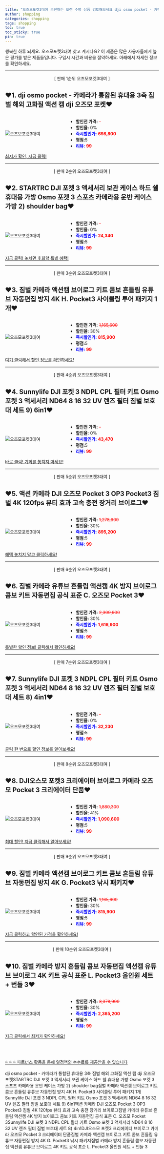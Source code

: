 ```yaml
---
title: "오즈모포켓3대여 추천하는 오랜 수명 상품 검토해보세요 dji osmo pocket - 카메라가"
author: shopping
categories: shopping
tags: shopping
toc: true
toc_sticky: true
pin: true
---
```

행복한 하루 되세요. 오즈모포켓3대여 찾고 계시나요? 이 제품은 많은 사용자들에게 높은 평가를 받은 제품들입니다. 구입시 시간과 비용을 절약하세요. 아래에서 자세한 정보를 확인하세요.

---
<p class="toplist" style="margin: 0 auto; display: block; width: fit-content;">[ 판매 1순위 오즈모포켓3대여 ]</p>

<h2><strong>❤️1. dji osmo pocket - 카메라가 통합된 휴대용 3축 짐벌 해외 고화질 액션 캠 dji 오즈모 포켓❤️</strong></h2>

<div style="display: flex; align-items: center;">
    <div style="flex: 0.4;">
        <img src="https://thumbnail7.coupangcdn.com/thumbnails/remote/230x230ex/image/vendor_inventory/3cb4/8b997f59df0a16a8364548a8a0313c8fa2a808bbb42084f88b530026e447.jpeg" alt="오즈모포켓3대여" style="max-width: 100%;">
    </div>
    <div style="flex: 0.6; margin-left: 10px;">
        <ul>
            <li><strong>할인전 가격:</strong> <del style="color: red;">-</del></li>
            <li><strong>할인율:</strong> 0%</li>
            <li><span style='color:blue'><strong>즉시할인가:</strong></span> <span style='color:red'><strong>698,800</strong></span></li>
            <li><strong>평점:</strong>5</li>
            <li><span style='color:blue'><strong>리뷰:</strong></span> <span style='color:red'><strong>99</strong></span></li>
        </ul>
    </div>
</div>
<div class="center">
    <a href="https://William4Davisa.github.io?lptag=AF9450613&subid=githubio&pageKey=6812108768&traceid=V0-153&itemId=16118584485&vendorItemId=83315465278" class="myButton">
        최저가 확인, 지금 클릭!
    </a>
</div>


---
<p class="toplist" style="margin: 0 auto; display: block; width: fit-content;">[ 판매 2순위 오즈모포켓3대여 ]</p>

<h2><strong>❤️2. STARTRC DJI 포켓 3 액세서리 보관 케이스 하드 쉘 휴대용 가방 Osmo 포켓 3 스포츠 카메라용 운반 케이스 가방 2) shoulder bag❤️</strong></h2>

<div style="display: flex; align-items: center;">
    <div style="flex: 0.4;">
        <img src="https://thumbnail10.coupangcdn.com/thumbnails/remote/230x230ex/image/vendor_inventory/66b8/53aa15491008245e3bfcaac172f3c0da2e8c68c7bd0cd1714ba56760008c.jpg" alt="오즈모포켓3대여" style="max-width: 100%;">
    </div>
    <div style="flex: 0.6; margin-left: 10px;">
        <ul>
            <li><strong>할인전 가격:</strong> <del style="color: red;">-</del></li>
            <li><strong>할인율:</strong> 0%</li>
            <li><span style='color:blue'><strong>즉시할인가:</strong></span> <span style='color:red'><strong>24,340</strong></span></li>
            <li><strong>평점:</strong>5</li>
            <li><span style='color:blue'><strong>리뷰:</strong></span> <span style='color:red'><strong>99</strong></span></li>
        </ul>
    </div>
</div>
<div class="center">
    <a href="https://William4Davisa.github.io?lptag=AF9450613&subid=githubio&pageKey=8048655263&traceid=V0-153&itemId=22566196227&vendorItemId=90755633165" class="myButton">
        지금 클릭! 놓치면 후회할 특별 혜택!
    </a>
</div>


---
<p class="toplist" style="margin: 0 auto; display: block; width: fit-content;">[ 판매 3순위 오즈모포켓3대여 ]</p>

<h2><strong>❤️3. 짐벌 카메라 액션캠 브이로그 키트 콤보 흔들림 유튜브 자동편집 방지 4K H. Pocket3 사이클링 투어 패키지 1개❤️</strong></h2>

<div style="display: flex; align-items: center;">
    <div style="flex: 0.4;">
        <img src="https://thumbnail10.coupangcdn.com/thumbnails/remote/230x230ex/image/vendor_inventory/033c/df9a629730441f8e3d6d8b717c678352161583ab73958c610ad27a0dbeb8.jpg" alt="오즈모포켓3대여" style="max-width: 100%;">
    </div>
    <div style="flex: 0.6; margin-left: 10px;">
        <ul>
            <li><strong>할인전 가격:</strong> <del style="color: red;">1,165,600</del></li>
            <li><strong>할인율:</strong> 30%</li>
            <li><span style='color:blue'><strong>즉시할인가:</strong></span> <span style='color:red'><strong>815,900</strong></span></li>
            <li><strong>평점:</strong>5</li>
            <li><span style='color:blue'><strong>리뷰:</strong></span> <span style='color:red'><strong>99</strong></span></li>
        </ul>
    </div>
</div>
<div class="center">
    <a href="https://William4Davisa.github.io?lptag=AF9450613&subid=githubio&pageKey=8056109577&traceid=V0-153&itemId=22612423802&vendorItemId=89654025790" class="myButton">
        여기 클릭해서 할인 정보를 확인하세요!
    </a>
</div>


---
<p class="toplist" style="margin: 0 auto; display: block; width: fit-content;">[ 판매 4순위 오즈모포켓3대여 ]</p>

<h2><strong>❤️4. Sunnylife DJI 포켓 3 NDPL CPL 필터 키트 Osmo 포켓 3 액세서리 ND64 8 16 32 UV 렌즈 필터 짐벌 보호대 세트 9) 6in1❤️</strong></h2>

<div style="display: flex; align-items: center;">
    <div style="flex: 0.4;">
        <img src="https://thumbnail9.coupangcdn.com/thumbnails/remote/230x230ex/image/vendor_inventory/bf1c/125500b1c97859324c4f10cbfaa53901c3489f06daa6b9661f967b856a0f.jpg" alt="오즈모포켓3대여" style="max-width: 100%;">
    </div>
    <div style="flex: 0.6; margin-left: 10px;">
        <ul>
            <li><strong>할인전 가격:</strong> <del style="color: red;">-</del></li>
            <li><strong>할인율:</strong> 0%</li>
            <li><span style='color:blue'><strong>즉시할인가:</strong></span> <span style='color:red'><strong>43,470</strong></span></li>
            <li><strong>평점:</strong>5</li>
            <li><span style='color:blue'><strong>리뷰:</strong></span> <span style='color:red'><strong>99</strong></span></li>
        </ul>
    </div>
</div>
<div class="center">
    <a href="https://William4Davisa.github.io?lptag=AF9450613&subid=githubio&pageKey=8011872861&traceid=V0-153&itemId=22353687696&vendorItemId=89411989735" class="myButton">
        바로 클릭! 기회를 놓치지 마세요!
    </a>
</div>


---
<p class="toplist" style="margin: 0 auto; display: block; width: fit-content;">[ 판매 5순위 오즈모포켓3대여 ]</p>

<h2><strong>❤️5. 액션 카메라 DJI 오즈모 Pocket 3 OP3 Pocket3 짐벌 4K 120fps 뷰티 효과 고속 충전 장거리 브이로그❤️</strong></h2>

<div style="display: flex; align-items: center;">
    <div style="flex: 0.4;">
        <img src="https://thumbnail7.coupangcdn.com/thumbnails/remote/230x230ex/image/vendor_inventory/a43c/bcabe72a61a46f3b4acc73f7bf3805ac3f24d495e7e604c572912f515c2f.jpg" alt="오즈모포켓3대여" style="max-width: 100%;">
    </div>
    <div style="flex: 0.6; margin-left: 10px;">
        <ul>
            <li><strong>할인전 가격:</strong> <del style="color: red;">1,278,900</del></li>
            <li><strong>할인율:</strong> 30%</li>
            <li><span style='color:blue'><strong>즉시할인가:</strong></span> <span style='color:red'><strong>895,200</strong></span></li>
            <li><strong>평점:</strong>5</li>
            <li><span style='color:blue'><strong>리뷰:</strong></span> <span style='color:red'><strong>99</strong></span></li>
        </ul>
    </div>
</div>
<div class="center">
    <a href="https://William4Davisa.github.io?lptag=AF9450613&subid=githubio&pageKey=8097507011&traceid=V0-153&itemId=22895351307&vendorItemId=89929887963" class="myButton">
        혜택 놓치지 말고 클릭하세요!
    </a>
</div>


---
<p class="toplist" style="margin: 0 auto; display: block; width: fit-content;">[ 판매 6순위 오즈모포켓3대여 ]</p>

<h2><strong>❤️6. 짐벌 카메라 유튜브 흔들림 액션캠 4K 방지 브이로그 콤보 키트 자동편집 공식 표준 C. 오즈모 Pocket 3❤️</strong></h2>

<div style="display: flex; align-items: center;">
    <div style="flex: 0.4;">
        <img src="https://thumbnail9.coupangcdn.com/thumbnails/remote/230x230ex/image/vendor_inventory/5ae0/1a50ae9e07e2aa0cd8c0b2b0d28f4cdc50052aad9305cdfd8aef9ec349b1.jpg" alt="오즈모포켓3대여" style="max-width: 100%;">
    </div>
    <div style="flex: 0.6; margin-left: 10px;">
        <ul>
            <li><strong>할인전 가격:</strong> <del style="color: red;">2,309,900</del></li>
            <li><strong>할인율:</strong> 30%</li>
            <li><span style='color:blue'><strong>즉시할인가:</strong></span> <span style='color:red'><strong>1,616,900</strong></span></li>
            <li><strong>평점:</strong>5</li>
            <li><span style='color:blue'><strong>리뷰:</strong></span> <span style='color:red'><strong>99</strong></span></li>
        </ul>
    </div>
</div>
<div class="center">
    <a href="https://William4Davisa.github.io?lptag=AF9450613&subid=githubio&pageKey=8056105746&traceid=V0-153&itemId=22612370988&vendorItemId=89653972459" class="myButton">
        특별한 할인 정보! 클릭해서 확인하세요!
    </a>
</div>


---
<p class="toplist" style="margin: 0 auto; display: block; width: fit-content;">[ 판매 7순위 오즈모포켓3대여 ]</p>

<h2><strong>❤️7. Sunnylife DJI 포켓 3 NDPL CPL 필터 키트 Osmo 포켓 3 액세서리 ND64 8 16 32 UV 렌즈 필터 짐벌 보호대 세트 8) 4in1❤️</strong></h2>

<div style="display: flex; align-items: center;">
    <div style="flex: 0.4;">
        <img src="https://thumbnail9.coupangcdn.com/thumbnails/remote/230x230ex/image/vendor_inventory/5794/4239ecbdd761ef17e4a7c12c917788dc193808f968a758b87d8150bff771.jpg" alt="오즈모포켓3대여" style="max-width: 100%;">
    </div>
    <div style="flex: 0.6; margin-left: 10px;">
        <ul>
            <li><strong>할인전 가격:</strong> <del style="color: red;">-</del></li>
            <li><strong>할인율:</strong> 0%</li>
            <li><span style='color:blue'><strong>즉시할인가:</strong></span> <span style='color:red'><strong>32,230</strong></span></li>
            <li><strong>평점:</strong>5</li>
            <li><span style='color:blue'><strong>리뷰:</strong></span> <span style='color:red'><strong>99</strong></span></li>
        </ul>
    </div>
</div>
<div class="center">
    <a href="https://William4Davisa.github.io?lptag=AF9450613&subid=githubio&pageKey=8011872861&traceid=V0-153&itemId=22353687693&vendorItemId=89411989753" class="myButton">
        클릭 한 번으로 할인 정보를 알아보세요!
    </a>
</div>


---
<p class="toplist" style="margin: 0 auto; display: block; width: fit-content;">[ 판매 8순위 오즈모포켓3대여 ]</p>

<h2><strong>❤️8. DJI오스모 포켓3 크리에이터 브이로그 카메라 오즈모 Pocket 3 크리에이터 단품❤️</strong></h2>

<div style="display: flex; align-items: center;">
    <div style="flex: 0.4;">
        <img src="https://thumbnail10.coupangcdn.com/thumbnails/remote/230x230ex/image/vendor_inventory/b918/e68ae339e7259530304f79b9e4fec7b1421afcffbfa91be787fa2b22db6b.jpg" alt="오즈모포켓3대여" style="max-width: 100%;">
    </div>
    <div style="flex: 0.6; margin-left: 10px;">
        <ul>
            <li><strong>할인전 가격:</strong> <del style="color: red;">1,880,300</del></li>
            <li><strong>할인율:</strong> 41%</li>
            <li><span style='color:blue'><strong>즉시할인가:</strong></span> <span style='color:red'><strong>1,090,600</strong></span></li>
            <li><strong>평점:</strong>5</li>
            <li><span style='color:blue'><strong>리뷰:</strong></span> <span style='color:red'><strong>99</strong></span></li>
        </ul>
    </div>
</div>
<div class="center">
    <a href="https://William4Davisa.github.io?lptag=AF9450613&subid=githubio&pageKey=8129987046&traceid=V0-153&itemId=23086669664&vendorItemId=89082371728" class="myButton">
        최대 할인! 지금 클릭해서 알아보세요!
    </a>
</div>


---
<p class="toplist" style="margin: 0 auto; display: block; width: fit-content;">[ 판매 9순위 오즈모포켓3대여 ]</p>

<h2><strong>❤️9. 짐벌 카메라 액션캠 브이로그 키트 콤보 흔들림 유튜브 자동편집 방지 4K G. Pocket3 낚시 패키지❤️</strong></h2>

<div style="display: flex; align-items: center;">
    <div style="flex: 0.4;">
        <img src="https://thumbnail10.coupangcdn.com/thumbnails/remote/230x230ex/image/vendor_inventory/033c/df9a629730441f8e3d6d8b717c678352161583ab73958c610ad27a0dbeb8.jpg" alt="오즈모포켓3대여" style="max-width: 100%;">
    </div>
    <div style="flex: 0.6; margin-left: 10px;">
        <ul>
            <li><strong>할인전 가격:</strong> <del style="color: red;">1,165,600</del></li>
            <li><strong>할인율:</strong> 30%</li>
            <li><span style='color:blue'><strong>즉시할인가:</strong></span> <span style='color:red'><strong>815,900</strong></span></li>
            <li><strong>평점:</strong>5</li>
            <li><span style='color:blue'><strong>리뷰:</strong></span> <span style='color:red'><strong>99</strong></span></li>
        </ul>
    </div>
</div>
<div class="center">
    <a href="https://William4Davisa.github.io?lptag=AF9450613&subid=githubio&pageKey=8056109577&traceid=V0-153&itemId=22612423786&vendorItemId=89654025687" class="myButton">
        지금 클릭하고 할인된 가격을 확인하세요!
    </a>
</div>


---
<p class="toplist" style="margin: 0 auto; display: block; width: fit-content;">[ 판매 10순위 오즈모포켓3대여 ]</p>

<h2><strong>❤️10. 짐벌 카메라 방지 흔들림 콤보 자동편집 액션캠 유튜브 브이로그 4K 키트 공식 표준 L. Pocket3 올인원 세트 + 번들 3❤️</strong></h2>

<div style="display: flex; align-items: center;">
    <div style="flex: 0.4;">
        <img src="https://thumbnail7.coupangcdn.com/thumbnails/remote/230x230ex/image/vendor_inventory/db4b/ad17b5c157f490d538ea1382ba1e6438353ff6a2e81116aac7becd80305f.jpg" alt="오즈모포켓3대여" style="max-width: 100%;">
    </div>
    <div style="flex: 0.6; margin-left: 10px;">
        <ul>
            <li><strong>할인전 가격:</strong> <del style="color: red;">3,378,900</del></li>
            <li><strong>할인율:</strong> 30%</li>
            <li><span style='color:blue'><strong>즉시할인가:</strong></span> <span style='color:red'><strong>2,365,200</strong></span></li>
            <li><strong>평점:</strong>5</li>
            <li><span style='color:blue'><strong>리뷰:</strong></span> <span style='color:red'><strong>99</strong></span></li>
        </ul>
    </div>
</div>
<div class="center">
    <a href="https://William4Davisa.github.io?lptag=AF9450613&subid=githubio&pageKey=8056108532&traceid=V0-153&itemId=22612410551&vendorItemId=89654011697" class="myButton">
        지금 클릭해서 최저가 확인하세요!
    </a>
</div>

<br><br><br>[💦 💦 💦 파트너스 활동을 통해 일정액의 수수료를 제공받을 수 있습니다](https://link.coupang.com/a/bcpT2c)<br><br>dji osmo pocket - 카메라가 통합된 휴대용 3축 짐벌 해외 고화질 액션 캠 dji 오즈모 포켓STARTRC DJI 포켓 3 액세서리 보관 케이스 하드 쉘 휴대용 가방 Osmo 포켓 3 스포츠 카메라용 운반 케이스 가방 2) shoulder bag짐벌 카메라 액션캠 브이로그 키트 콤보 흔들림 유튜브 자동편집 방지 4K H. Pocket3 사이클링 투어 패키지 1개Sunnylife DJI 포켓 3 NDPL CPL 필터 키트 Osmo 포켓 3 액세서리 ND64 8 16 32 UV 렌즈 필터 짐벌 보호대 세트 9) 6in1액션 카메라 DJI 오즈모 Pocket 3 OP3 Pocket3 짐벌 4K 120fps 뷰티 효과 고속 충전 장거리 브이로그짐벌 카메라 유튜브 흔들림 액션캠 4K 방지 브이로그 콤보 키트 자동편집 공식 표준 C. 오즈모 Pocket 3Sunnylife DJI 포켓 3 NDPL CPL 필터 키트 Osmo 포켓 3 액세서리 ND64 8 16 32 UV 렌즈 필터 짐벌 보호대 세트 8) 4in1DJI오스모 포켓3 크리에이터 브이로그 카메라 오즈모 Pocket 3 크리에이터 단품짐벌 카메라 액션캠 브이로그 키트 콤보 흔들림 유튜브 자동편집 방지 4K G. Pocket3 낚시 패키지짐벌 카메라 방지 흔들림 콤보 자동편집 액션캠 유튜브 브이로그 4K 키트 공식 표준 L. Pocket3 올인원 세트 + 번들 3